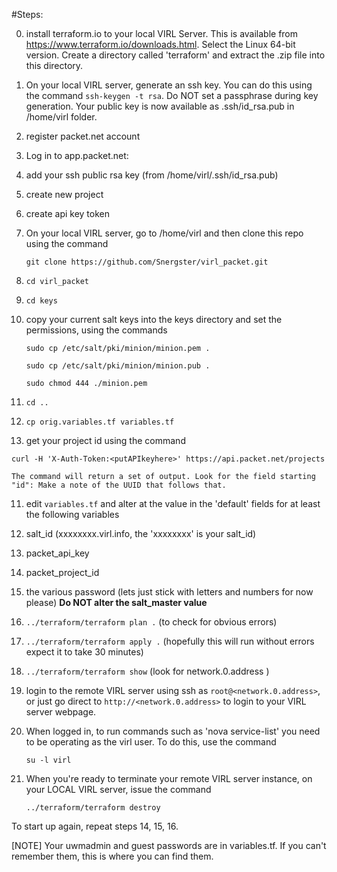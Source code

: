 
#Steps:

0. install terraform.io to your local VIRL Server. This is available from https://www.terraform.io/downloads.html. Select the Linux 64-bit version. Create a directory called 'terraform' and extract the .zip file into this directory.

1. On your local VIRL server, generate an ssh key. You can do this using the command `ssh-keygen -t rsa`. Do NOT set a passphrase during key generation. Your public key is now available as .ssh/id_rsa.pub in /home/virl folder. 

2. register packet.net account

3. Log in to app.packet.net:
  1. add your ssh public rsa key (from /home/virl/.ssh/id_rsa.pub)
  2. create new project
  3. create api key token

4. On your local VIRL server, go to /home/virl and then clone this repo using the command

   `git clone https://github.com/Snergster/virl_packet.git`

5. `cd virl_packet`

6. `cd keys`

7. copy your current salt keys into the keys directory and set the permissions, using the commands

   `sudo cp /etc/salt/pki/minion/minion.pem .`

   `sudo cp /etc/salt/pki/minion/minion.pub .`
   
   `sudo chmod 444 ./minion.pem`

8. `cd ..`

9. `cp orig.variables.tf variables.tf`

10. get your project id using the command

   `curl -H 'X-Auth-Token:<putAPIkeyhere>' https://api.packet.net/projects`

    The command will return a set of output. Look for the field starting "id": Make a note of the UUID that follows that.

11. edit `variables.tf` and alter at the value in the 'default' fields for at least the following variables
  1. salt_id (xxxxxxxx.virl.info, the 'xxxxxxxx' is your salt_id)
  2. packet_api_key
  3. packet_project_id
  4. the various password (lets just stick with letters and numbers for now please)
	**Do NOT alter the salt_master value**

12. `../terraform/terraform plan .`       (to check for obvious errors)

13. `../terraform/terraform apply .`     (hopefully this will run without errors expect it to take 30 minutes)

14. `../terraform/terraform show`  (look for network.0.address )

15. login to the remote VIRL server using ssh as `root@<network.0.address>`, or just go direct to `http://<network.0.address>` to login to your VIRL server webpage.

16. When logged in, to run commands such as 'nova service-list' you need to be operating as the virl user. To do this, use the command
 
    `su -l virl`

16. When you're ready to terminate your remote VIRL server instance, on your LOCAL VIRL server, issue the command 
 
    `../terraform/terraform destroy`

To start up again, repeat steps 14, 15, 16.

[NOTE] Your uwmadmin and guest passwords are in variables.tf. If you can't remember them, this is where you can find them.
 
